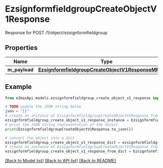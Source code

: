 # EzsignformfieldgroupCreateObjectV1Response

Response for POST /1/object/ezsignformfieldgroup

## Properties

Name | Type | Description | Notes
------------ | ------------- | ------------- | -------------
**m_payload** | [**EzsignformfieldgroupCreateObjectV1ResponseMPayload**](EzsignformfieldgroupCreateObjectV1ResponseMPayload.md) |  | 

## Example

```python
from eZmaxApi.models.ezsignformfieldgroup_create_object_v1_response import EzsignformfieldgroupCreateObjectV1Response

# TODO update the JSON string below
json = "{}"
# create an instance of EzsignformfieldgroupCreateObjectV1Response from a JSON string
ezsignformfieldgroup_create_object_v1_response_instance = EzsignformfieldgroupCreateObjectV1Response.from_json(json)
# print the JSON string representation of the object
print(EzsignformfieldgroupCreateObjectV1Response.to_json())

# convert the object into a dict
ezsignformfieldgroup_create_object_v1_response_dict = ezsignformfieldgroup_create_object_v1_response_instance.to_dict()
# create an instance of EzsignformfieldgroupCreateObjectV1Response from a dict
ezsignformfieldgroup_create_object_v1_response_from_dict = EzsignformfieldgroupCreateObjectV1Response.from_dict(ezsignformfieldgroup_create_object_v1_response_dict)
```
[[Back to Model list]](../README.md#documentation-for-models) [[Back to API list]](../README.md#documentation-for-api-endpoints) [[Back to README]](../README.md)


